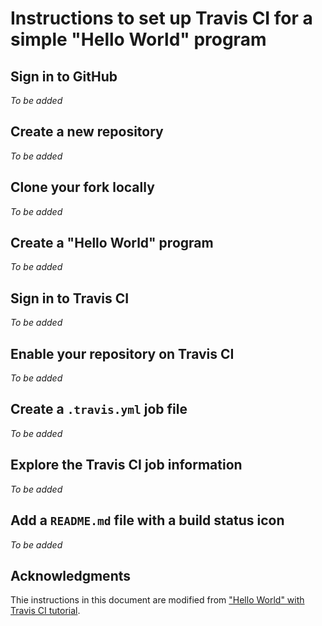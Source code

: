 # Instructions to set up Travis CI for a simple "Hello World" program

## Sign in to GitHub
*To be added*

## Create a new repository
*To be added*

## Clone your fork locally
*To be added*

## Create a "Hello World" program
*To be added*

## Sign in to Travis CI
*To be added*

## Enable your repository on Travis CI
*To be added*

## Create a `.travis.yml` job file
*To be added*

## Explore the Travis CI job information
*To be added*

## Add a `README.md` file with a build status icon
*To be added*

## Acknowledgments
Thie instructions in this document are modified from ["Hello World" with Travis CI tutorial](https://github.com/softwaresaved/build_and_test_examples/blob/master/travis/HelloWorld.md). 
